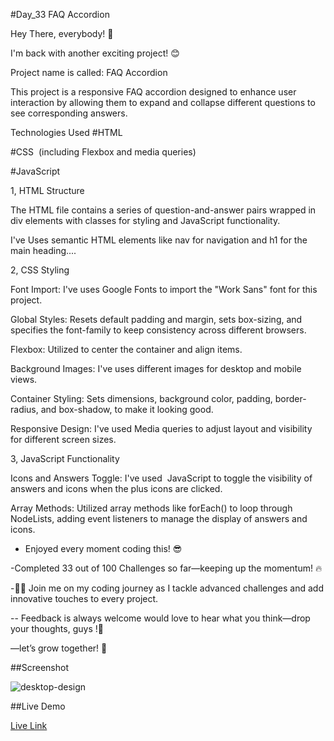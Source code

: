 #Day_33 FAQ Accordion

Hey There, everybody! 👋

I'm back with another exciting project! 😊

Project name is called: FAQ Accordion

This project is a responsive FAQ accordion designed to enhance user interaction by allowing them to expand and collapse different questions to see corresponding answers. 

Technologies Used
#HTML

#CSS  (including Flexbox and media queries)

#JavaScript


1, HTML Structure

The HTML file contains a series of question-and-answer pairs wrapped in div elements with classes for styling and JavaScript functionality.

I've Uses semantic HTML elements like nav for navigation and h1 for the main heading....

2, CSS Styling

Font Import: I've uses Google Fonts to import the "Work Sans" font for this project.

Global Styles: Resets default padding and margin, sets box-sizing, and specifies the font-family to keep consistency across different browsers.

Flexbox: Utilized to center the container and align items.

Background Images: I've uses different images for desktop and mobile views.

Container Styling: Sets dimensions, background color, padding, border-radius, and box-shadow, to make it looking good.

Responsive Design: I've used Media queries to adjust layout and visibility for different screen sizes.

3, JavaScript Functionality

Icons and Answers Toggle: I've used  JavaScript to toggle the visibility of answers and icons when the plus icons are clicked.

Array Methods: Utilized array methods like forEach() to loop through NodeLists, adding event listeners to manage the display of answers and icons.

- Enjoyed every moment coding this! 😎 

-Completed 33 out of 100 Challenges so far—keeping up the momentum! 🔥

-👨‍💻 Join me on my coding journey as I tackle advanced challenges and add innovative touches to every project.

-- Feedback is always welcome would love to hear what you think—drop your thoughts, guys !🚀 

—let’s grow together! 🌱



##Screenshot

![desktop-design](https://github.com/user-attachments/assets/43541a8d-5981-46e8-be8a-f20b27fb35f5)


##Live Demo

[Live Link](https://roobiwebdev.github.io/Day-33-FAQ-accordion/)
